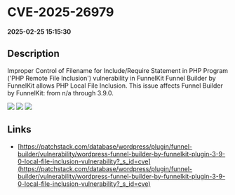 # CVE-2025-26979

**2025-02-25 15:15:30**

## Description
Improper Control of Filename for Include/Require Statement in PHP Program ('PHP Remote File Inclusion') vulnerability in FunnelKit Funnel Builder by FunnelKit allows PHP Local File Inclusion. This issue affects Funnel Builder by FunnelKit: from n/a through 3.9.0.

![](https://img.shields.io/static/v1?label=Score&message=7.5&color=red)
![](https://img.shields.io/static/v1?label=Severity&message=HIGH&color=red)
![](https://img.shields.io/static/v1?label=CWE&message=RFI&color=green)

## Links
- [https://patchstack.com/database/wordpress/plugin/funnel-builder/vulnerability/wordpress-funnel-builder-by-funnelkit-plugin-3-9-0-local-file-inclusion-vulnerability?_s_id=cve](https://patchstack.com/database/wordpress/plugin/funnel-builder/vulnerability/wordpress-funnel-builder-by-funnelkit-plugin-3-9-0-local-file-inclusion-vulnerability?_s_id=cve)
